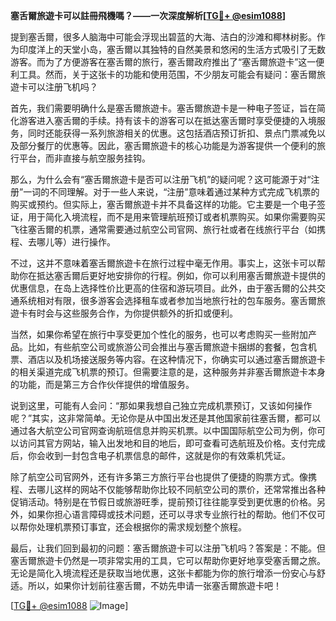 **塞舌爾旅遊卡可以註冊飛機嗎？——一次深度解析[[TG💪+ @esim1088](https://t.me/s/esim1088)]**

提到塞舌爾，很多人脑海中可能会浮现出碧蓝的大海、洁白的沙滩和椰林树影。作为印度洋上的天堂小岛，塞舌爾以其独特的自然美景和悠闲的生活方式吸引了无数游客。而为了方便游客在塞舌爾的旅行，塞舌爾政府推出了“塞舌爾旅遊卡”这一便利工具。然而，关于这张卡的功能和使用范围，不少朋友可能会有疑问：塞舌爾旅遊卡可以注册飞机吗？

首先，我们需要明确什么是塞舌爾旅遊卡。塞舌爾旅遊卡是一种电子签证，旨在简化游客进入塞舌爾的手续。持有该卡的游客可以在抵达塞舌爾时享受便捷的入境服务，同时还能获得一系列旅游相关的优惠。这包括酒店预订折扣、景点门票减免以及部分餐厅的优惠等。因此，塞舌爾旅遊卡的核心功能是为游客提供一个便利的旅行平台，而非直接与航空服务挂钩。

那么，为什么会有“塞舌爾旅遊卡是否可以注册飞机”的疑问呢？这可能源于对“注册”一词的不同理解。对于一些人来说，“注册”意味着通过某种方式完成飞机票的购买或预约。但实际上，塞舌爾旅遊卡并不具备这样的功能。它主要是一个电子签证，用于简化入境流程，而不是用来管理航班预订或者机票购买。如果你需要购买飞往塞舌爾的机票，通常需要通过航空公司官网、旅行社或者在线旅行平台（如携程、去哪儿等）进行操作。

不过，这并不意味着塞舌爾旅遊卡在旅行过程中毫无作用。事实上，这张卡可以帮助你在抵达塞舌爾后更好地安排你的行程。例如，你可以利用塞舌爾旅遊卡提供的优惠信息，在岛上选择性价比更高的住宿和游玩项目。此外，由于塞舌爾的公共交通系统相对有限，很多游客会选择租车或者参加当地旅行社的包车服务。塞舌爾旅遊卡有时会与这些服务合作，为你提供额外的折扣或便利。

当然，如果你希望在旅行中享受更加个性化的服务，也可以考虑购买一些附加产品。比如，有些航空公司或旅游公司会推出与塞舌爾旅遊卡捆绑的套餐，包含机票、酒店以及机场接送服务等内容。在这种情况下，你确实可以通过塞舌爾旅遊卡的相关渠道完成飞机票的预订。但需要注意的是，这种服务并非塞舌爾旅遊卡本身的功能，而是第三方合作伙伴提供的增值服务。

说到这里，可能有人会问：“那如果我想自己独立完成机票预订，又该如何操作呢？”其实，这非常简单。无论你是从中国出发还是其他国家前往塞舌爾，都可以通过各大航空公司官网查询航班信息并购买机票。以中国国际航空公司为例，你可以访问其官方网站，输入出发地和目的地后，即可查看可选航班及价格。支付完成后，你会收到一封包含电子机票信息的邮件，这就是你的有效乘机凭证。

除了航空公司官网外，还有许多第三方旅行平台也提供了便捷的购票方式。像携程、去哪儿这样的网站不仅能够帮助你比较不同航空公司的票价，还常常推出各种促销活动。特别是在节假日或旅游旺季，提前预订往往能享受到更优惠的价格。另外，如果你担心语言障碍或技术问题，还可以寻求专业旅行社的帮助。他们不仅可以帮你处理机票预订事宜，还会根据你的需求规划整个旅程。

最后，让我们回到最初的问题：塞舌爾旅遊卡可以注册飞机吗？答案是：不能。但塞舌爾旅遊卡仍然是一项非常实用的工具，它可以帮助你更好地享受塞舌爾之旅。无论是简化入境流程还是获取当地优惠，这张卡都能为你的旅行增添一份安心与舒适。所以，如果你计划前往塞舌爾，不妨先申请一张塞舌爾旅遊卡吧！

[[TG💪+ @esim1088](https://t.me/s/esim1088) ![Image](https://i.postimg.cc/4NQfJmqS/Snipaste-2025-05-13-00-14-12.png)]
